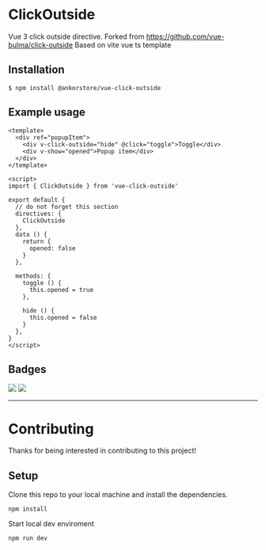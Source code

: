 # ClickOutside

Vue 3 click outside directive.
Forked from https://github.com/vue-bulma/click-outside
Based on vite vue ts template

## Installation

```
$ npm install @ankorstore/vue-click-outside
```

## Example usage

```vue
<template>
  <div ref="popupItem">
    <div v-click-outside="hide" @click="toggle">Toggle</div>
    <div v-show="opened">Popup item</div>
  </div>
</template>

<script>
import { ClickOutside } from 'vue-click-outside'

export default {
  // do not forget this section
  directives: {
    ClickOutside
  },
  data () {
    return {
      opened: false
    }
  },

  methods: {
    toggle () {
      this.opened = true
    },

    hide () {
      this.opened = false
    }
  },
}
</script>
```

## Badges

![](https://img.shields.io/badge/license-MIT-blue.svg)
![](https://img.shields.io/badge/status-stable-green.svg)

---

# Contributing

Thanks for being interested in contributing to this project!

## Setup

Clone this repo to your local machine and install the dependencies.

```
npm install
```

Start local dev enviroment 

```
npm run dev
```


